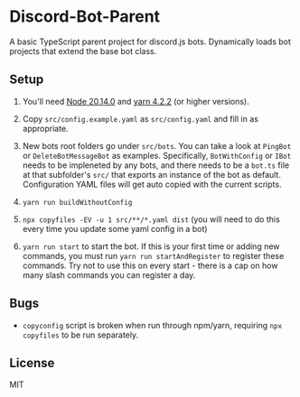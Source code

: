 # Discord-Bot-Parent

A basic TypeScript parent project for discord.js bots. Dynamically loads bot projects that extend the base bot class.

## Setup

1) You'll need [Node 20.14.0](https://nodejs.org/en/download/package-manager) and [yarn 4.2.2](https://yarnpkg.com/getting-started/install) (or higher versions).

2) Copy `src/config.example.yaml` as `src/config.yaml` and fill in as appropriate.

3) New bots root folders go under `src/bots`. You can take a look at `PingBot` or `DeleteBotMessageBot` as examples. Specifically, `BotWithConfig` or `IBot` needs to be impleneted by any bots, and there needs to be a `bot.ts` file at that subfolder's `src/` that exports an instance of the bot as default. Configuration YAML files will get auto copied with the current scripts.

4) `yarn run buildWithoutConfig`

5) `npx copyfiles -EV -u 1 src/**/*.yaml dist` (you will need to do this every time you update some yaml config in a bot)

6) `yarn run start` to start the bot. If this is your first time or adding new commands, you must run `yarn run startAndRegister` to register these commands. Try not to use this on every start - there is a cap on how many slash commands you can register a day.

## Bugs

* `copyconfig` script is broken when run through npm/yarn, requiring `npx copyfiles` to be run separately.

## License

MIT
